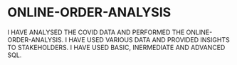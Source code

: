 # ONLINE-ORDER-ANALYSIS

I HAVE ANALYSED THE COVID DATA AND PERFORMED THE ONLINE-ORDER-ANALYSIS. I HAVE USED VARIOUS DATA AND PROVIDED INSIGHTS TO STAKEHOLDERS. I HAVE USED BASIC, INERMEDIATE AND ADVANCED SQL.
